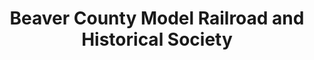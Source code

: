 ---
layout: repo
title: "Beaver County Model Railroad and Historical Society"
id: 14163
permalink: repos/14163/
---